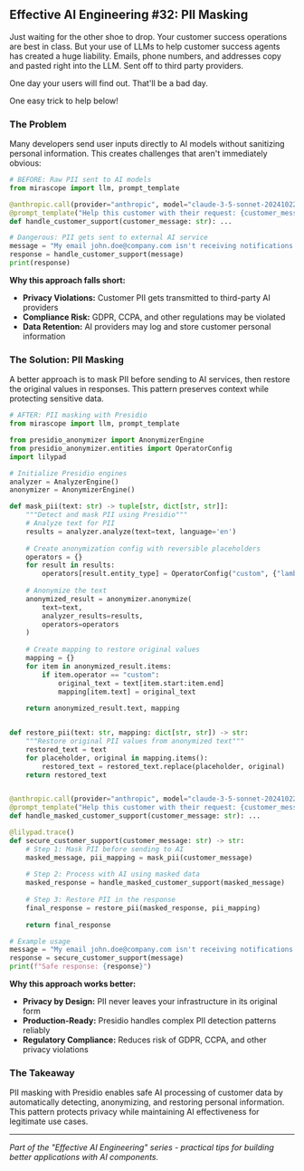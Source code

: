 ## Effective AI Engineering #32: PII Masking

Just waiting for the other shoe to drop. Your customer success operations are best in class.
But your use of LLMs to help customer success agents has created a huge liability.
Emails, phone numbers, and addresses copy and pasted right into the LLM. Sent off to third party providers.

One day your users will find out.
That'll be a bad day.

One easy trick to help below!

### The Problem

Many developers send user inputs directly to AI models without sanitizing personal information. This creates challenges that aren't immediately obvious:

```python
# BEFORE: Raw PII sent to AI models
from mirascope import llm, prompt_template

@anthropic.call(provider="anthropic", model="claude-3-5-sonnet-20241022")
@prompt_template("Help this customer with their request: {customer_message}")
def handle_customer_support(customer_message: str): ...

# Dangerous: PII gets sent to external AI service
message = "My email john.doe@company.com isn't receiving notifications and my phone 555-123-4567 needs to be updated"
response = handle_customer_support(message)
print(response)
```

**Why this approach falls short:**

- **Privacy Violations:** Customer PII gets transmitted to third-party AI providers
- **Compliance Risk:** GDPR, CCPA, and other regulations may be violated
- **Data Retention:** AI providers may log and store customer personal information

### The Solution: PII Masking

A better approach is to mask PII before sending to AI services, then restore the original values in responses. This pattern preserves context while protecting sensitive data.

```python
# AFTER: PII masking with Presidio
from mirascope import llm, prompt_template

from presidio_anonymizer import AnonymizerEngine
from presidio_anonymizer.entities import OperatorConfig
import lilypad

# Initialize Presidio engines
analyzer = AnalyzerEngine()
anonymizer = AnonymizerEngine()

def mask_pii(text: str) -> tuple[str, dict[str, str]]:
    """Detect and mask PII using Presidio"""
    # Analyze text for PII
    results = analyzer.analyze(text=text, language='en')
    
    # Create anonymization config with reversible placeholders
    operators = {}
    for result in results:
        operators[result.entity_type] = OperatorConfig("custom", {"lambda": lambda _: f"<{result.entity_type}>"})
    
    # Anonymize the text
    anonymized_result = anonymizer.anonymize(
        text=text,
        analyzer_results=results,
        operators=operators
    )
    
    # Create mapping to restore original values
    mapping = {}
    for item in anonymized_result.items:
        if item.operator == "custom":
            original_text = text[item.start:item.end]
            mapping[item.text] = original_text
    
    return anonymized_result.text, mapping


def restore_pii(text: str, mapping: dict[str, str]) -> str:
    """Restore original PII values from anonymized text"""
    restored_text = text
    for placeholder, original in mapping.items():
        restored_text = restored_text.replace(placeholder, original)
    return restored_text


@anthropic.call(provider="anthropic", model="claude-3-5-sonnet-20241022")from presidio_analyzer import AnalyzerEngine
@prompt_template("Help this customer with their request: {customer_message}")
def handle_masked_customer_support(customer_message: str): ...

@lilypad.trace()
def secure_customer_support(customer_message: str) -> str:
    # Step 1: Mask PII before sending to AI
    masked_message, pii_mapping = mask_pii(customer_message)
    
    # Step 2: Process with AI using masked data
    masked_response = handle_masked_customer_support(masked_message)
    
    # Step 3: Restore PII in the response
    final_response = restore_pii(masked_response, pii_mapping)
    
    return final_response

# Example usage
message = "My email john.doe@company.com isn't receiving notifications and my phone 555-123-4567 needs to be updated"
response = secure_customer_support(message)
print(f"Safe response: {response}")
```

**Why this approach works better:**

- **Privacy by Design:** PII never leaves your infrastructure in its original form
- **Production-Ready:** Presidio handles complex PII detection patterns reliably
- **Regulatory Compliance:** Reduces risk of GDPR, CCPA, and other privacy violations

### The Takeaway

PII masking with Presidio enables safe AI processing of customer data by automatically detecting, anonymizing, and restoring personal information. This pattern protects privacy while maintaining AI effectiveness for legitimate use cases.

---
*Part of the "Effective AI Engineering" series - practical tips for building better applications with AI components.*